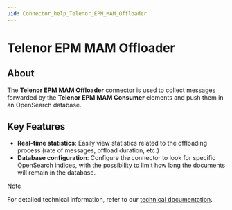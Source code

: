 ```yaml
---
uid: Connector_help_Telenor_EPM_MAM_Offloader
---
```


# Telenor EPM MAM Offloader

## About

The **Telenor EPM MAM Offloader** connector is used to collect messages forwarded by the **Telenor EPM MAM Consumer** elements and push them in an OpenSearch database.

## Key Features

- **Real-time statistics**: Easily view statistics related to the offloading process (rate of messages, offload duration, etc.)
- **Database configuration**: Configure the connector to look for specific OpenSearch indices, with the possibility to limit how long the documents will remain in the database.

> [!NOTE]
> For detailed technical information, refer to our [technical documentation](xref:Connector_help_Telenor_EPM_MAM_Offloader_Technical).
